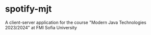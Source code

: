 # spotify-mjt
A client-server application for the course "Modern Java Technologies 2023/2024" at FMI Sofia University
